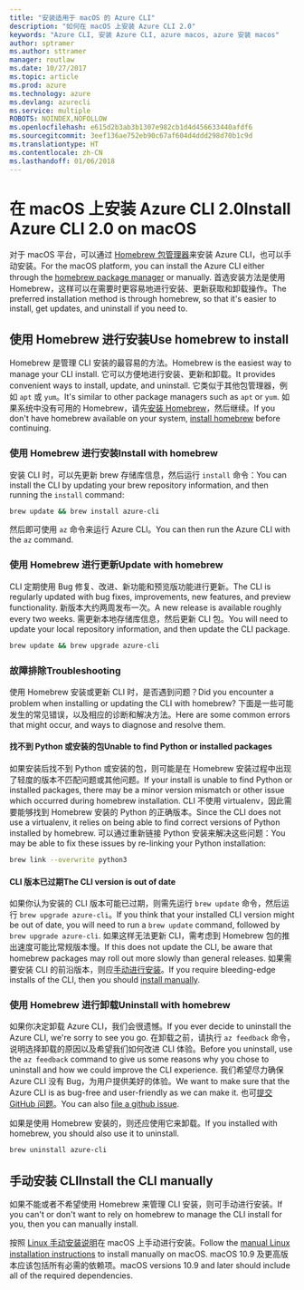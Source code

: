 ```yaml
---
title: "安装适用于 macOS 的 Azure CLI"
description: "如何在 macOS 上安装 Azure CLI 2.0"
keywords: "Azure CLI, 安装 Azure CLI, azure macos, azure 安装 macos"
author: sptramer
ms.author: sttramer
manager: routlaw
ms.date: 10/27/2017
ms.topic: article
ms.prod: azure
ms.technology: azure
ms.devlang: azurecli
ms.service: multiple
ROBOTS: NOINDEX,NOFOLLOW
ms.openlocfilehash: e615d2b3ab3b1307e982cb1d4d456633440afdf6
ms.sourcegitcommit: 3eef136ae752eb90c67af604d4ddd298d70b1c9d
ms.translationtype: HT
ms.contentlocale: zh-CN
ms.lasthandoff: 01/06/2018
---
```

# <a name="install-azure-cli-20-on-macos"></a><span data-ttu-id="f55bc-104">在 macOS 上安装 Azure CLI 2.0</span><span class="sxs-lookup"><span data-stu-id="f55bc-104">Install Azure CLI 2.0 on macOS</span></span>

<span data-ttu-id="f55bc-105">对于 macOS 平台，可以通过 [Homebrew 包管理器](http://brew.sh)来安装 Azure CLI，也可以手动安装。</span><span class="sxs-lookup"><span data-stu-id="f55bc-105">For the macOS platform, you can install the Azure CLI either through the [homebrew package manager](http://brew.sh) or manually.</span></span> <span data-ttu-id="f55bc-106">首选安装方法是使用 Homebrew，这样可以在需要时更容易地进行安装、更新获取和卸载操作。</span><span class="sxs-lookup"><span data-stu-id="f55bc-106">The preferred installation method is through homebrew, so that it's easier to install, get updates, and uninstall if you need to.</span></span>

## <a name="use-homebrew-to-install"></a><span data-ttu-id="f55bc-107">使用 Homebrew 进行安装</span><span class="sxs-lookup"><span data-stu-id="f55bc-107">Use homebrew to install</span></span>

<span data-ttu-id="f55bc-108">Homebrew 是管理 CLI 安装的最容易的方法。</span><span class="sxs-lookup"><span data-stu-id="f55bc-108">Homebrew is the easiest way to manage your CLI install.</span></span> <span data-ttu-id="f55bc-109">它可以方便地进行安装、更新和卸载。</span><span class="sxs-lookup"><span data-stu-id="f55bc-109">It provides convenient ways to install, update, and uninstall.</span></span> <span data-ttu-id="f55bc-110">它类似于其他包管理器，例如 `apt` 或 `yum`。</span><span class="sxs-lookup"><span data-stu-id="f55bc-110">It's similar to other package managers such as `apt` or `yum`.</span></span>
<span data-ttu-id="f55bc-111">如果系统中没有可用的 Homebrew，请先[安装 Homebrew](https://docs.brew.sh/Installation.html)，然后继续。</span><span class="sxs-lookup"><span data-stu-id="f55bc-111">If you don't have homebrew available on your system, [install homebrew](https://docs.brew.sh/Installation.html) before continuing.</span></span>

### <a name="install-with-homebrew"></a><span data-ttu-id="f55bc-112">使用 Homebrew 进行安装</span><span class="sxs-lookup"><span data-stu-id="f55bc-112">Install with homebrew</span></span>

<span data-ttu-id="f55bc-113">安装 CLI 时，可以先更新 brew 存储库信息，然后运行 `install` 命令：</span><span class="sxs-lookup"><span data-stu-id="f55bc-113">You can install the CLI by updating your brew repository information, and then running the `install` command:</span></span>

```bash
brew update && brew install azure-cli
```

<span data-ttu-id="f55bc-114">然后即可使用 `az` 命令来运行 Azure CLI。</span><span class="sxs-lookup"><span data-stu-id="f55bc-114">You can then run the Azure CLI with the `az` command.</span></span>

### <a name="update-with-homebrew"></a><span data-ttu-id="f55bc-115">使用 Homebrew 进行更新</span><span class="sxs-lookup"><span data-stu-id="f55bc-115">Update with homebrew</span></span>

<span data-ttu-id="f55bc-116">CLI 定期使用 Bug 修复、改进、新功能和预览版功能进行更新。</span><span class="sxs-lookup"><span data-stu-id="f55bc-116">The CLI is regularly updated with bug fixes, improvements, new features, and preview functionality.</span></span> <span data-ttu-id="f55bc-117">新版本大约两周发布一次。</span><span class="sxs-lookup"><span data-stu-id="f55bc-117">A new release is available roughly every two weeks.</span></span> <span data-ttu-id="f55bc-118">需更新本地存储库信息，然后更新 CLI 包。</span><span class="sxs-lookup"><span data-stu-id="f55bc-118">You will need to update your local repository information, and then update the CLI package.</span></span>

```bash
brew update && brew upgrade azure-cli
```

### <a name="troubleshooting"></a><span data-ttu-id="f55bc-119">故障排除</span><span class="sxs-lookup"><span data-stu-id="f55bc-119">Troubleshooting</span></span>

<span data-ttu-id="f55bc-120">使用 Homebrew 安装或更新 CLI 时，是否遇到问题？</span><span class="sxs-lookup"><span data-stu-id="f55bc-120">Did you encounter a problem when installing or updating the CLI with homebrew?</span></span> <span data-ttu-id="f55bc-121">下面是一些可能发生的常见错误，以及相应的诊断和解决方法。</span><span class="sxs-lookup"><span data-stu-id="f55bc-121">Here are some common errors that might occur, and ways to diagnose and resolve them.</span></span>

#### <a name="unable-to-find-python-or-installed-packages"></a><span data-ttu-id="f55bc-122">找不到 Python 或安装的包</span><span class="sxs-lookup"><span data-stu-id="f55bc-122">Unable to find Python or installed packages</span></span>

<span data-ttu-id="f55bc-123">如果安装后找不到 Python 或安装的包，则可能是在 Homebrew 安装过程中出现了轻度的版本不匹配问题或其他问题。</span><span class="sxs-lookup"><span data-stu-id="f55bc-123">If your install is unable to find Python or installed packages, there may be a minor version mismatch or other issue which occurred during homebrew installation.</span></span> <span data-ttu-id="f55bc-124">CLI 不使用 virtualenv，因此需要能够找到 Homebrew 安装的 Python 的正确版本。</span><span class="sxs-lookup"><span data-stu-id="f55bc-124">Since the CLI does not use a virtualenv, it relies on being able to find correct versions of Python installed by homebrew.</span></span> <span data-ttu-id="f55bc-125">可以通过重新链接 Python 安装来解决这些问题：</span><span class="sxs-lookup"><span data-stu-id="f55bc-125">You may be able to fix these issues by re-linking your Python installation:</span></span>

```bash
brew link --overwrite python3
```

#### <a name="the-cli-version-is-out-of-date"></a><span data-ttu-id="f55bc-126">CLI 版本已过期</span><span class="sxs-lookup"><span data-stu-id="f55bc-126">The CLI version is out of date</span></span>

<span data-ttu-id="f55bc-127">如果你认为安装的 CLI 版本可能已过期，则需先运行 `brew update` 命令，然后运行 `brew upgrade azure-cli`。</span><span class="sxs-lookup"><span data-stu-id="f55bc-127">If you think that your installed CLI version might be out of date, you will need to run a `brew update` command, followed by `brew upgrade azure-cli`.</span></span> <span data-ttu-id="f55bc-128">如果这样无法更新 CLI，需考虑到 Homebrew 包的推出速度可能比常规版本慢。</span><span class="sxs-lookup"><span data-stu-id="f55bc-128">If this does not update the CLI, be aware that homebrew packages may roll out more slowly than general releases.</span></span> <span data-ttu-id="f55bc-129">如果需要安装 CLI 的前沿版本，则应[手动进行安装](#manage-the-cli-manually)。</span><span class="sxs-lookup"><span data-stu-id="f55bc-129">If you require bleeding-edge installs of the CLI, then you should [install manually](#manage-the-cli-manually).</span></span>

### <a name="uninstall-with-homebrew"></a><span data-ttu-id="f55bc-130">使用 Homebrew 进行卸载</span><span class="sxs-lookup"><span data-stu-id="f55bc-130">Uninstall with homebrew</span></span>

<span data-ttu-id="f55bc-131">如果你决定卸载 Azure CLI，我们会很遗憾。</span><span class="sxs-lookup"><span data-stu-id="f55bc-131">If you ever decide to uninstall the Azure CLI, we're sorry to see you go.</span></span> <span data-ttu-id="f55bc-132">在卸载之前，请执行 `az feedback` 命令，说明选择卸载的原因以及希望我们如何改进 CLI 体验。</span><span class="sxs-lookup"><span data-stu-id="f55bc-132">Before you uninstall, use the `az feedback` command to give us some reasons why you chose to uninstall and how we could improve the CLI experience.</span></span> <span data-ttu-id="f55bc-133">我们希望尽力确保 Azure CLI 没有 Bug，为用户提供美好的体验。</span><span class="sxs-lookup"><span data-stu-id="f55bc-133">We want to make sure that the Azure CLI is as bug-free and user-friendly as we can make it.</span></span> <span data-ttu-id="f55bc-134">也可[提交 GitHub 问题](https://github.com/Azure/azure-cli/issues)。</span><span class="sxs-lookup"><span data-stu-id="f55bc-134">You can also [file a github issue](https://github.com/Azure/azure-cli/issues).</span></span>

<span data-ttu-id="f55bc-135">如果是使用 Homebrew 安装的，则还应使用它来卸载。</span><span class="sxs-lookup"><span data-stu-id="f55bc-135">If you installed with homebrew, you should also use it to uninstall.</span></span>

```bash
brew uninstall azure-cli
```

## <a name="install-the-cli-manually"></a><span data-ttu-id="f55bc-136">手动安装 CLI</span><span class="sxs-lookup"><span data-stu-id="f55bc-136">Install the CLI manually</span></span>

<span data-ttu-id="f55bc-137">如果不能或者不希望使用 Homebrew 来管理 CLI 安装，则可手动进行安装。</span><span class="sxs-lookup"><span data-stu-id="f55bc-137">If you can't or don't want to rely on homebrew to manage the CLI install for you, then you can manually install.</span></span>

<span data-ttu-id="f55bc-138">按照 [Linux 手动安装说明](install-azure-cli-linux.md)在 macOS 上手动进行安装。</span><span class="sxs-lookup"><span data-stu-id="f55bc-138">Follow the [manual Linux installation instructions](install-azure-cli-linux.md) to install manually on macOS.</span></span> <span data-ttu-id="f55bc-139">macOS 10.9 及更高版本应该包括所有必需的依赖项。</span><span class="sxs-lookup"><span data-stu-id="f55bc-139">macOS versions 10.9 and later should include all of the required dependencies.</span></span>
